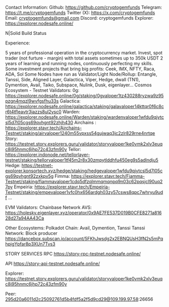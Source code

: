 Contact Information:
Github: https://github.com/cryptogemfunds
Telegram: https://t.me/cryptogemfunds
Twitter (X): https://x.com/cryptogemfunds
Email: cryptogemfunds@gmail.com
Discord: cryptogemfunds
Explorer: https://explorer.nodesafe.online/

N|Solid
Build Status

Experience:

5 years of professional operation in the cryptocurrency market.
Invest, spot trader (not furture - margin) with total assets sometimes up to 350k USDT
2 years of learning and running nodes, continuously perfecting my skills.
Some investment projects that bring big profits: Ceek, IMX, NFTY, Raca, ADA, Sol
Some Nodes have run as Validator/Light Node/Rollup: Entangle, Tanssi, Side, Aligned Layer, Galactica, Viper, Hedge, dwall (TN1), Dymention, Avail, Taiko, Subspace, Nulink, Dusk, eigenlayer…
Cosmos Ecosystem - Testnet Validators:
0g: https://explorer.nodesafe.online/0g/staking/0gvaloper1tz430288ryzwa9z95pzgn4mqzl9wvfgsfhu33s
Galactica: https://explorer.nodesafe.online/galactica/staking/galavaloper14kttqr0f6c8cr6t4tfleavtr3jazzs8ul2ysc0
Warden: https://explorer.nodesafe.online/Warden/staking/wardenvaloper1wfdu9qjytcsl5d7l05cgs69qvhgnt92zhjh430
Airchains : https://explorer.stavr.tech/Airchains-Testnet/staking/airvaloper1240m55vpxss54gujwaq3jc2zlr829rne4nrtqe
Story: https://testnet.story.explorers.guru/validator/storyvaloper1ke0vmk2xlv3euqc8j95hnmc6jhp72c43zfm90y
Tellor: https://explorer.indonode.net/tellorlayer-testnet/staking/tellorvaloper1tf45m2r8x30zmpytlddhfu450eg9s5adlndju5
Hedge: https://testnet-explorer.konsortech.xyz/hedge/staking/hedgevaloper1wfdu9qjytcsl5d7l05cgs69qvhgnt92zxkpv5g
Fimma: https://explorer.stavr.tech/Fiamma-Testnet/staking/fiammavaloper1cdq5dfzqlmmqmqnpq9n03c62pqsjcl90uq27py
Empeiria: https://explorer.stavr.tech/Empeiria-Testnet/staking/empevaloper1vfc0hx656ardgh03zy57csws8qpc7whryu9udf
…

EVM Validators:
Chainbase Network AVS: https://holesky.eigenlayer.xyz/operator/0x9AE7FE537D019B0CFE8271a81628d27a94AA43Ca

Other Ecosystems:
Polkadot Chain: Avail, Dymention, Tanssi
Tanssi Network: Block producer
https://dancebox.subscan.io/account/5FKhJwsdg2x2EBNQUsH3fN2s5mPqhpigYpfar8p3XUn7Tvs3

STORY SERVICES
RPC https://story-rpc-testnet.nodesafe.online/

API https://story-api-testnet.nodesafe.online/

Explorer: https://testnet.story.explorers.guru/validator/storyvaloper1ke0vmk2xlv3euqc8j95hnmc6jhp72c43zfm90y

Peer: 295d20a6011d2c25092761d5b4fdf5a2f5d9cd29@109.199.97.58:26656
